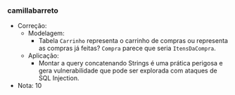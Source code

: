 ### camillabarreto

  - Correção:
    - Modelagem:
      - Tabela `Carrinho` representa o carrinho de compras ou representa as compras já feitas? `Compra` parece que seria `ItensDaCompra`.
    - Aplicação:
      - Montar a query concatenando Strings é uma prática perigosa e gera vulnerabilidade que pode ser explorada com ataques de SQL Injection.
  - Nota: 10



